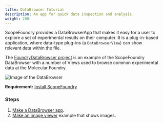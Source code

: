 ```yaml
---
title: DataBrowser Tutorial
description: An app for quick data inspection and analysis.
weight: 200
---
```


[getting_started_docs]:/docs/1_getting-started/
ScopeFoundry provides a DataBrowserApp that makes it easy for a user to explore a set of experimental results on their computer. It is a plug-in-based application, where data-type plug-ins (a `DataBrowserView`) can show relevant data within the file. 

The [FoundryDataBrowser project](https://github.com/ScopeFoundry/FoundryDataBrowser) is an example of the ScopeFoundry DataBrowser with a number of Views used to browse common experimental data at the Molecular Foundry.

![Image of the DataBrowser](databrowse_1.png)

**Requirement:** [Install ScopeFoundry][getting_started_docs]

### Steps

1. [Make a DataBrowser app](1_data-browser-app).
2. [Make an image viewer](2_data-browser-viewer) example that shows images.
